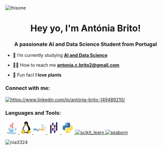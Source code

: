 ![thisone](https://github.com/Nia3324/Nia3324/assets/102589208/c5a2ca24-ec25-4bda-88b4-39dbc64733a5)

<h1 align="center">Hey yo, I'm Antónia Brito!</h1>
<h3 align="center">A passionate AI and Data Science Student from Portugal</h3>

- 🌱 I’m currently studying **[AI and Data Science](https://sigarra.up.pt/fcup/pt/cur_geral.cur_view?pv_ano_lectivo=2022&pv_origem=CUR&pv_tipo_cur_sigla=L&pv_curso_id=23521)**

- 👩‍💻 How to reach me **antonia.c.brito2@gmail.com**

- 💬 Fun fact **I love plants**

<h3 align="left">Connect with me:</h3>
<p align="left">
<a href="https://www.linkedin.com/in/antónia-brito-149489210/" target="blank"><img align="center" src="https://raw.githubusercontent.com/rahuldkjain/github-profile-readme-generator/master/src/images/icons/Social/linked-in-alt.svg" alt="https://www.linkedin.com/in/antónia-brito-149489210/" height="30" width="40" /></a>
</p>

<h3 align="left">Languages and Tools:</h3>
<p align="left"> <a href="https://www.java.com" target="_blank" rel="noreferrer"> <img src="https://raw.githubusercontent.com/devicons/devicon/master/icons/java/java-original.svg" alt="java" width="40" height="40"/> </a> <a href="https://www.linux.org/" target="_blank" rel="noreferrer"> <img src="https://raw.githubusercontent.com/devicons/devicon/master/icons/linux/linux-original.svg" alt="linux" width="40" height="40"/> </a> <a href="https://www.mysql.com/" target="_blank" rel="noreferrer"> <img src="https://raw.githubusercontent.com/devicons/devicon/master/icons/mysql/mysql-original-wordmark.svg" alt="mysql" width="40" height="40"/> </a> <a href="https://pandas.pydata.org/" target="_blank" rel="noreferrer"> <img src="https://raw.githubusercontent.com/devicons/devicon/2ae2a900d2f041da66e950e4d48052658d850630/icons/pandas/pandas-original.svg" alt="pandas" width="40" height="40"/> </a> <a href="https://www.python.org" target="_blank" rel="noreferrer"> <img src="https://raw.githubusercontent.com/devicons/devicon/master/icons/python/python-original.svg" alt="python" width="40" height="40"/> </a> <a href="https://scikit-learn.org/" target="_blank" rel="noreferrer"> <img src="https://upload.wikimedia.org/wikipedia/commons/0/05/Scikit_learn_logo_small.svg" alt="scikit_learn" width="40" height="40"/> </a> <a href="https://seaborn.pydata.org/" target="_blank" rel="noreferrer"> <img src="https://seaborn.pydata.org/_images/logo-mark-lightbg.svg" alt="seaborn" width="40" height="40"/> </a> </p>

<p><img align="left" src="https://github-readme-stats.vercel.app/api/top-langs?username=nia3324&&hide_border=true&show_icons=true&locale=en&layout=compact&theme=dracula" alt="nia3324" /></p>


